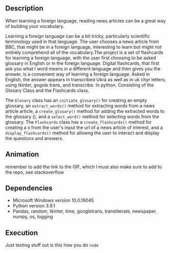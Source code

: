 ## Description 
When learning a foreign language, reading news articles can be a great way of building your vocabulary. 


Learning a foreign language can be a bit tricky, particularly scientific terminology used in that language. The user chooses a news article from BBC, that might be in a foreign language, interesting to learn but might not entirely comprehend all of the vocabulary.The project is a set of flashcards for learning a foreign language, with the user first choosing to be asked glossary in English or in the foreign language. Digital flashcards, that first ask you what I word means in a different language and then gives you the answer, is a convenient way of learning a foreign language. Asked in English, the answer appears in transcribed Ukra as well as in uk chyr letters, using tkinter, gogole trans, and transcribe. In python. Consisting of the Glosary Class and the Flashcards class. 

The `Glosary` class has an `initiate_glosary()` for creating an empty glossary, an `extract_words()` method for extracting words from a news article article, a `create_glosary()` method for adding the extracted words to the glossary (), and a `select_word()` method for selecting words from the glossary. The `Flashcards` class has a `create_flashcards()` method for creating a x from the user's input the url of a news article of interest, and a `display_flashcards()` method for allowng the user to interact and display the questions and answers. 
 
## Animation
remember to add the link to the GIF, which I must also make sure to add to the repo, see stackoverflow 

## Dependencies 
* Microsoft Windows version 10.0.19045
* Python version 3.9.1
* Pandas, random, tkinter, time, googletrans, transliterate, newspaper, numpy, os, logging

## Execution
Just testing stuff out
is this how you do `code`
